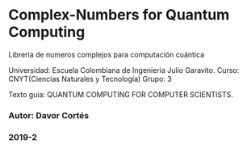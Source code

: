 # Complex-Numbers for Quantum Computing





Libreria de numeros complejos para computación cuántica 

Universidad: Escuela Colombiana de Ingenieria Julio Garavito.
Curso: CNYT(Ciencias Naturales y Tecnología)
Grupo: 3





Texto guia: QUANTUM COMPUTING FOR
COMPUTER SCIENTISTS.  





### Autor: Davor Cortés
### 2019-2
